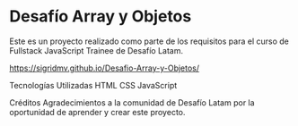 # Desafío Array y Objetos

Este es un proyecto realizado como parte de los requisitos para el curso de Fullstack JavaScript Trainee de Desafío Latam.

https://sigridmv.github.io/Desafio-Array-y-Objetos/ 

Tecnologías Utilizadas
HTML 
CSS
JavaScript

Créditos
Agradecimientos a la comunidad de Desafío Latam por la oportunidad de aprender y crear este proyecto.
